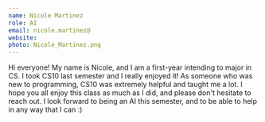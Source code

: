 ```yaml
---
name: Nicole Martinez
role: AI
email: nicole.martinez@
website: 
photo: Nicole_Martinez.png
---
```

Hi everyone! My name is Nicole, and I am a first-year intending to major in CS. I took CS10 last semester and I really enjoyed it! As someone who was new to programming, CS10 was extremely helpful and taught me a lot. I hope you all enjoy this class as much as I did, and please don't hesitate to reach out. I look forward to being an AI this semester, and to be able to help in any way that I can :)

 